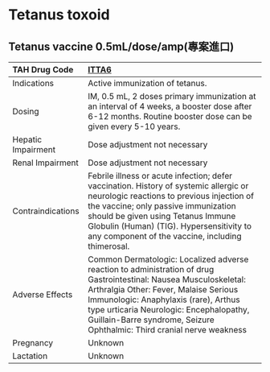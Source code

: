 # Tetanus toxoid

## Tetanus vaccine 0.5mL/dose/amp(專案進口)

| TAH Drug Code      | [**ITTA6**](https://www.tahsda.org.tw/drugs/hissearch.php?drug_code=ITTA6)                                                                                                                                                                                                                                                |
|:-------------------|:--------------------------------------------------------------------------------------------------------------------------------------------------------------------------------------------------------------------------------------------------------------------------------------------------------------------------|
| Indications        | Active immunization of tetanus.                                                                                                                                                                                                                                                                                           |
| Dosing             | IM, 0.5 mL, 2 doses primary immunization at an interval of 4 weeks, a booster dose after 6-12 months. Routine booster dose can be given every 5-10 years.                                                                                                                                                                 |
| Hepatic Impairment | Dose adjustment not necessary                                                                                                                                                                                                                                                                                             |
| Renal Impairment   | Dose adjustment not necessary                                                                                                                                                                                                                                                                                             |
| Contraindications  | Febrile illness or acute infection; defer vaccination. History of systemic allergic or neurologic reactions to previous injection of the vaccine; only passive immunization should be given using Tetanus Immune Globulin (Human) (TIG). Hypersensitivity to any component of the vaccine, including thimerosal.          |
| Adverse Effects    | Common Dermatologic: Localized adverse reaction to administration of drug Gastrointestinal: Nausea Musculoskeletal: Arthralgia Other: Fever, Malaise Serious Immunologic: Anaphylaxis (rare), Arthus type urticaria Neurologic: Encephalopathy, Guillain-Barre syndrome, Seizure Ophthalmic: Third cranial nerve weakness |
| Pregnancy          | Unknown                                                                                                                                                                                                                                                                                                                   |
| Lactation          | Unknown                                                                                                                                                                                                                                                                                                                   |

